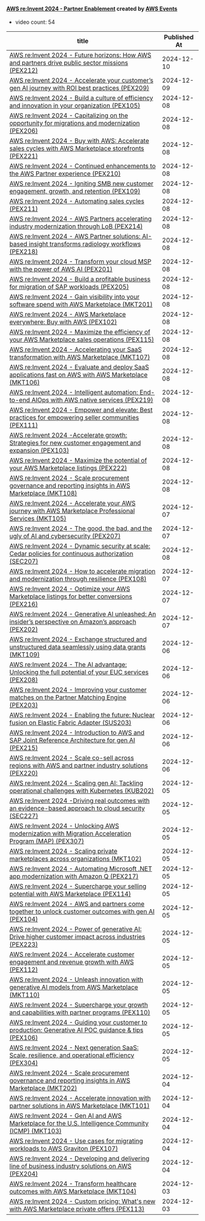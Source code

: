 

#### [AWS re:Invent 2024 - Partner Enablement](https://www.youtube.com/playlist?list=PL2yQDdvlhXf_4FI9Vv6iiez3zDQhP6RAJ) created by [AWS Events](https://www.youtube.com/channel/UCdoadna9HFHsxXWhafhNvKw)

* video count: 54 

| title                                                                                                                                               | Published At |
| --------------------------------------------------------------------------------------------------------------------------------------------------- | ------------ |
| [AWS re:Invent 2024 - Future horizons: How AWS and partners drive public sector missions (PEX212)](https://www.youtube.com/watch?v=LFUBgMR60KY)     | 2024-12-10   |
| [AWS re:Invent 2024 - Accelerate your customer’s gen AI journey with ROI best practices (PEX209)](https://www.youtube.com/watch?v=RuesgGTbH1Y)      | 2024-12-09   |
| [AWS re:Invent 2024 - Build a culture of efficiency and innovation in your organization (PEX105)](https://www.youtube.com/watch?v=UzFQGfsB3FA)      | 2024-12-08   |
| [AWS re:Invent 2024 - Capitalizing on the opportunity for migrations and modernization (PEX206)](https://www.youtube.com/watch?v=yLCBqEiILgY)       | 2024-12-08   |
| [AWS re:Invent 2024 - Buy with AWS: Accelerate sales cycles with AWS Marketplace storefronts (PEX221)](https://www.youtube.com/watch?v=-B3XYt8PbDo) | 2024-12-08   |
| [AWS re:Invent 2024 - Continued enhancements to the AWS Partner experience (PEX210)](https://www.youtube.com/watch?v=i0zvaHjSYVw)                   | 2024-12-08   |
| [AWS re:Invent 2024 - Igniting SMB new customer engagement, growth, and retention (PEX109)](https://www.youtube.com/watch?v=upj-els3hcw)            | 2024-12-08   |
| [AWS re:Invent 2024 - Automating sales cycles (PEX211)](https://www.youtube.com/watch?v=92g5w2a2C60)                                                | 2024-12-08   |
| [AWS re:Invent 2024 - AWS Partners accelerating industry modernization through LoB (PEX214)](https://www.youtube.com/watch?v=BkP4nwXLdNw)           | 2024-12-08   |
| [AWS re:Invent 2024 - AWS Partner solutions: AI-based insight transforms radiology workflows (PEX218)](https://www.youtube.com/watch?v=ChWpGJBthJw) | 2024-12-08   |
| [AWS re:Invent 2024 - Transform your cloud MSP with the power of AWS AI (PEX201)](https://www.youtube.com/watch?v=JU65rgbdoAk)                      | 2024-12-08   |
| [AWS re:Invent 2024 - Build a profitable business for migration of SAP workloads (PEX205)](https://www.youtube.com/watch?v=J6Tf-PwhCpc)             | 2024-12-08   |
| [AWS re:Invent 2024 - Gain visibility into your software spend with AWS Marketplace (MKT201)](https://www.youtube.com/watch?v=V24YGH1wfjA)          | 2024-12-08   |
| [AWS re:Invent 2024 - AWS Marketplace everywhere: Buy with AWS (PEX102)](https://www.youtube.com/watch?v=QsbDZSLPNFs)                               | 2024-12-08   |
| [AWS re:Invent 2024 - Maximize the efficiency of your AWS Marketplace sales operations (PEX115)](https://www.youtube.com/watch?v=UoSFbWMkKfk)       | 2024-12-08   |
| [AWS re:Invent 2024 - Accelerating your SaaS transformation with AWS Marketplace (MKT107)](https://www.youtube.com/watch?v=Vj7Uzm33G98)             | 2024-12-08   |
| [AWS re:Invent 2024 - Evaluate and deploy SaaS applications fast on AWS with AWS Marketplace (MKT106)](https://www.youtube.com/watch?v=NujhoHnVgE0) | 2024-12-08   |
| [AWS re:Invent 2024 - Intelligent automation: End-to-end AIOps with AWS native services (PEX219)](https://www.youtube.com/watch?v=kh689mKMGu0)      | 2024-12-08   |
| [AWS re:Invent 2024 - Empower and elevate: Best practices for empowering seller communities (PEX111)](https://www.youtube.com/watch?v=RTsSQqq3mU4)  | 2024-12-08   |
| [AWS re:Invent 2024 -Accelerate growth: Strategies for new customer engagement and expansion (PEX103)](https://www.youtube.com/watch?v=bp3SjYJfOO4) | 2024-12-08   |
| [AWS re:Invent 2024 - Maximize the potential of your AWS Marketplace listings (PEX222)](https://www.youtube.com/watch?v=NN1muzuyToI)                | 2024-12-08   |
| [AWS re:Invent 2024 - Scale procurement governance and reporting insights in AWS Marketplace (MKT108)](https://www.youtube.com/watch?v=7xdgEuQPVC8) | 2024-12-08   |
| [AWS re:Invent 2024 - Accelerate your AWS journey with AWS Marketplace Professional Services (MKT105)](https://www.youtube.com/watch?v=gxB2GnULCoE) | 2024-12-07   |
| [AWS re:Invent 2024 - The good, the bad, and the ugly of AI and cybersecurity (PEX207)](https://www.youtube.com/watch?v=CsPz3YxUZqM)                | 2024-12-07   |
| [AWS re:Invent 2024 - Dynamic security at scale: Cedar policies for continuous authorization (SEC207)](https://www.youtube.com/watch?v=n80yLNqpTbk) | 2024-12-08   |
| [AWS re:Invent 2024 - How to accelerate migration and modernization through resilience (PEX108)](https://www.youtube.com/watch?v=yyABIUDMh4M)       | 2024-12-07   |
| [AWS re:Invent 2024 - Optimize your AWS Marketplace listings for better conversions (PEX216)](https://www.youtube.com/watch?v=cBE9so31J-U)          | 2024-12-07   |
| [AWS re:Invent 2024 - Generative AI unleashed: An insider’s perspective on Amazon’s approach (PEX202)](https://www.youtube.com/watch?v=vfEj5_eUZkI) | 2024-12-07   |
| [AWS re:Invent 2024 - Exchange structured and unstructured data seamlessly using data grants (MKT109)](https://www.youtube.com/watch?v=7F2ryjnXO2k) | 2024-12-06   |
| [AWS re:Invent 2024 - The AI advantage: Unlocking the full potential of your EUC services (PEX208)](https://www.youtube.com/watch?v=GnApM_15HEo)    | 2024-12-06   |
| [AWS re:Invent 2024 - Improving your customer matches on the Partner Matching Engine (PEX203)](https://www.youtube.com/watch?v=p0rHUW2wb0o)         | 2024-12-06   |
| [AWS re:Invent 2024 - Enabling the future: Nuclear fusion on Elastic Fabric Adapter (SUS203)](https://www.youtube.com/watch?v=K35BiAh12Ws)          | 2024-12-06   |
| [AWS re:Invent 2024 - Introduction to AWS and SAP Joint Reference Architecture for gen AI (PEX215)](https://www.youtube.com/watch?v=P3qVcdZX1Ko)    | 2024-12-06   |
| [AWS re:Invent 2024 - Scale co-sell across regions with AWS and partner industry solutions (PEX220)](https://www.youtube.com/watch?v=34vdTWA1PeU)   | 2024-12-06   |
| [AWS re:Invent 2024 - Scaling gen AI: Tackling operational challenges with Kubernetes (KUB202)](https://www.youtube.com/watch?v=-FHnGj0Iq-o)        | 2024-12-05   |
| [AWS re:Invent 2024 -Driving real outcomes with an evidence-based approach to cloud security (SEC227)](https://www.youtube.com/watch?v=XGnFyXWMu_A) | 2024-12-05   |
| [AWS re:Invent 2024 - Unlocking AWS modernization with Migration Acceleration Program (MAP) (PEX307)](https://www.youtube.com/watch?v=3c2DSORPIQU)  | 2024-12-05   |
| [AWS re:Invent 2024 - Scaling private marketplaces across organizations (MKT102)](https://www.youtube.com/watch?v=XZ3djkXNgBU)                      | 2024-12-05   |
| [AWS re:Invent 2024 - Automating Microsoft .NET app modernization with Amazon Q (PEX217)](https://www.youtube.com/watch?v=XAXSMHIjLm4)              | 2024-12-05   |
| [AWS re:Invent 2024 - Supercharge your selling potential with AWS Marketplace (PEX114)](https://www.youtube.com/watch?v=jckpNSKlG3o)                | 2024-12-05   |
| [AWS re:Invent 2024 - AWS and partners come together to unlock customer outcomes with gen AI (PEX104)](https://www.youtube.com/watch?v=d1HyN0PVVL0) | 2024-12-05   |
| [AWS re:Invent 2024 - Power of generative AI: Drive higher customer impact across industries (PEX223)](https://www.youtube.com/watch?v=B_WxQwECgOw) | 2024-12-05   |
| [AWS re:Invent 2024 - Accelerate customer engagement and revenue growth with AWS (PEX112)](https://www.youtube.com/watch?v=J1rOTk5SOCI)             | 2024-12-05   |
| [AWS re:Invent 2024 - Unleash innovation with generative AI models from AWS Marketplace (MKT110)](https://www.youtube.com/watch?v=Xd33PyQpIY8)      | 2024-12-05   |
| [AWS re:Invent 2024 - Supercharge your growth and capabilities with partner programs (PEX110)](https://www.youtube.com/watch?v=LZoyu9WbXIQ)         | 2024-12-05   |
| [AWS re:Invent 2024 - Guiding your customer to production: Generative AI POC guidance & tips (PEX106)](https://www.youtube.com/watch?v=a4Kc6vq4VBA) | 2024-12-05   |
| [AWS re:Invent 2024 - Next generation SaaS: Scale, resilience, and operational efficiency (PEX304)](https://www.youtube.com/watch?v=fCpRypG0N1M)    | 2024-12-05   |
| [AWS re:Invent 2024 - Scale procurement governance and reporting insights in AWS Marketplace (MKT202)](https://www.youtube.com/watch?v=ShYtHj9jhE4) | 2024-12-04   |
| [AWS re:Invent 2024 - Accelerate innovation with partner solutions in AWS Marketplace (MKT101)](https://www.youtube.com/watch?v=9w6l5mKi_iI)        | 2024-12-04   |
| [AWS re:Invent 2024 - Gen AI and AWS Marketplace for the U.S. Intelligence Community (ICMP) (MKT103)](https://www.youtube.com/watch?v=Cr2R6Wp_XdM)  | 2024-12-04   |
| [AWS re:Invent 2024 - Use cases for migrating workloads to AWS Graviton (PEX107)](https://www.youtube.com/watch?v=Xqcajm_enJA)                      | 2024-12-04   |
| [AWS re:Invent 2024 - Developing and delivering line of business industry solutions on AWS (PEX204)](https://www.youtube.com/watch?v=mVd4arbJXiE)   | 2024-12-04   |
| [AWS re:Invent 2024 - Transform healthcare outcomes with AWS Marketplace (MKT104)](https://www.youtube.com/watch?v=2hDDTQUrNLo)                     | 2024-12-03   |
| [AWS re:Invent 2024 - Custom pricing: What's new with AWS Marketplace private offers (PEX113)](https://www.youtube.com/watch?v=K-GonrtXvKA)         | 2024-12-03   |